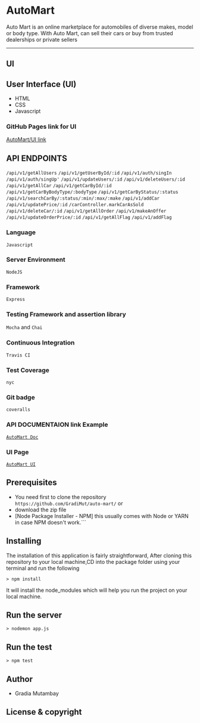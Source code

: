 # AutoMart

Auto Mart is an online marketplace for automobiles of diverse makes, model or body type. With
Auto Mart,  can sell their cars or buy from trusted dealerships or private sellers

------------------------------------------------------------------------------

## UI

## User Interface (UI)

* HTML
* CSS
* Javascript

### GitHub Pages link for UI

[AutoMart/UI link](https://gradimut.github.io/auto-mart/UI)

## API ENDPOINTS

```/api/v1/getAllUsers```
```/api/v1/getUserById/:id```
```/api/v1/auth/singIn```
```/api/v1/auth/singUp'```
```/api/v1/updateUsers/:id```
```/api/v1/deleteUsers/:id```
```/api/v1/getAllCar```
```/api/v1/getCarById/:id```
```/api/v1/getCarByBodyType/:bodyType```
```/api/v1/getCarByStatus/:status```
```/api/v1/searchCarBy/:status/:min/:max/:make```
```/api/v1/addCar```
```/api/v1/updatePrice/:id```
```/carController.markCarAsSold```
```/api/v1/deleteCar/:id```
```/api/v1/getAllOrder```
```/api/v1/makeAnOffer```
```/api/v1/updateOrderPrice/:id```
```/api/v1/getAllFlag```
```/api/v1/addFlag```

### Language

```Javascript```

### Server Environment

```NodeJS```

### Framework

```Express```

### Testing Framework and assertion library

``Mocha`` and ``Chai``

### Continuous Integration

``Travis CI``

### Test Coverage

``nyc``

### Git badge

``coveralls``

### API DOCUMENTAION link Example

[``AutoMart Doc``](https://automart-andele-bc7.herokuapp.com/)

### UI Page

[``AutoMart UI``](https://gradimut.github.io/auto-mart/UI)

## Prerequisites

- You need first to clone the repository ```https://github.com/GradiMut/auto-mart/``` or
- download the zip file
- [Node Package Installer - NPM] this usually comes with Node or YARN in case NPM doesn't work.```

## Installing

The installation of this application is fairly straightforward, After cloning this repository to your local machine,CD into the package folder using your terminal and run the following

```> npm install```

It will install the node_modules which will help you run the project on your local machine.

## Run the server

```> nodemon app.js```

## Run the test

```> npm test```

## Author

* Gradia Mutambay

## License & copyright
